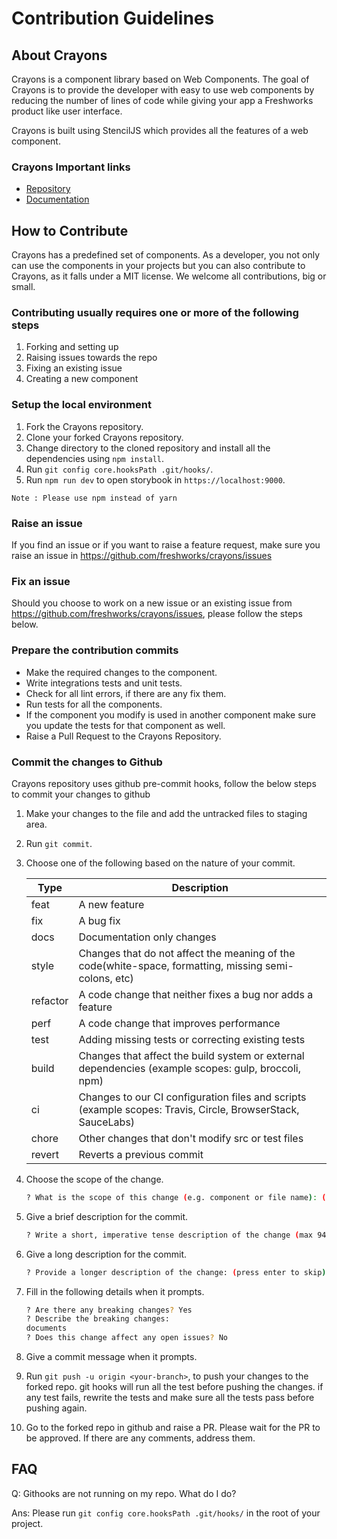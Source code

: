 # Contribution Guidelines

## About Crayons

Crayons is a component library based on Web Components. The goal of Crayons is to provide the developer with easy to use web components by reducing the number of lines of code while giving your app a Freshworks product like user interface.

Crayons is built using StencilJS which provides all the features of a web component.

### Crayons Important links

- [Repository](https://github.com/freshworks/crayons)
- [Documentation](https://crayons.freshworks.com)

## How to Contribute

Crayons has a predefined set of components. As a developer, you not only can use the components in your projects but you can also contribute to Crayons, as it falls under a MIT license. We welcome all contributions, big or small.

### Contributing usually requires one or more of the following steps

1. Forking and setting up
2. Raising issues towards the repo
3. Fixing an existing issue
4. Creating a new component

### Setup the local environment

1. Fork the Crayons repository.
2. Clone your forked Crayons repository.
3. Change directory to the cloned repository and install all the dependencies using `npm install`.
4. Run `git config core.hooksPath .git/hooks/`.
5. Run `npm run dev` to open storybook in `https://localhost:9000`.

`Note : Please use npm instead of yarn`

### Raise an issue

If you find an issue or if you want to raise a feature request, make sure you raise an issue in <https://github.com/freshworks/crayons/issues>

### Fix an issue

Should you choose to work on a new issue or an existing issue from <https://github.com/freshworks/crayons/issues>, please follow the steps below.

### Prepare the contribution commits

- Make the required changes to the component.
- Write integrations tests and unit tests.
- Check for all lint errors, if there are any fix them.
- Run tests for all the components.
- If the component you modify is used in another component make sure you update the tests for that component as well.
- Raise a Pull Request to the Crayons Repository.

### Commit the changes to Github

Crayons repository uses github pre-commit hooks, follow the below steps to commit your changes to github

1. Make your changes to the file and add the untracked files to staging area.

2. Run `git commit`.

3. Choose one of the following based on the nature of your commit.

   | Type     | Description                                                                                                 |
   | -------- | ----------------------------------------------------------------------------------------------------------- |
   | feat     | A new feature                                                                                               |
   | fix      | A bug fix                                                                                                   |
   | docs     | Documentation only changes                                                                                  |
   | style    | Changes that do not affect the meaning of the code(white-space, formatting, missing semi-colons, etc)       |
   | refactor | A code change that neither fixes a bug nor adds a feature                                                   |
   | perf     | A code change that improves performance                                                                     |
   | test     | Adding missing tests or correcting existing tests                                                           |
   | build    | Changes that affect the build system or external dependencies (example scopes: gulp, broccoli, npm)         |
   | ci       | Changes to our CI configuration files and scripts (example scopes: Travis, Circle, BrowserStack, SauceLabs) |
   | chore    | Other changes that don't modify src or test files                                                           |
   | revert   | Reverts a previous commit                                                                                   |

4. Choose the scope of the change.

   ```bash
   ? What is the scope of this change (e.g. component or file name): (press enter to skip)
   ```

5. Give a brief description for the commit.

   ```bash
   ? Write a short, imperative tense description of the change (max 94 chars):
   ```

6. Give a long description for the commit.

   ```bash
   ? Provide a longer description of the change: (press enter to skip)
   ```

7. Fill in the following details when it prompts.

   ```bash
   ? Are there any breaking changes? Yes
   ? Describe the breaking changes:
   documents
   ? Does this change affect any open issues? No
   ```

8. Give a commit message when it prompts.

9. Run `git push -u origin <your-branch>`, to push your changes to the forked repo. git hooks will run all the test before pushing the changes. if any test fails, rewrite the tests and make sure all the tests pass before pushing again.

10. Go to the forked repo in github and raise a PR. Please wait for the PR to be approved. If there are any comments, address them.

## FAQ

Q: Githooks are not running on my repo. What do I do?

Ans: Please run `git config core.hooksPath .git/hooks/` in the root of your project.
